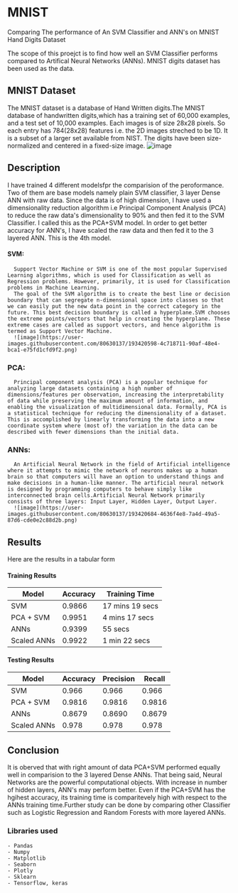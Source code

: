 # MNIST
Comparing The performance of An SVM Classifier and ANN's on MNIST Hand Digits Dataset

The scope of this proejct is to find how well an SVM Classifier performs compared to Artifical Neural Networks (ANNs). MNIST digits dataset has been used as the data. 
## MNIST Dataset
The MNIST dataset is a database of Hand Written digits.The MNIST database of handwritten digits,which has a training set of 60,000 examples, and a test set of 10,000 examples. Each images is of size 28x28 pixels. So each entry has 784(28x28) features i.e. the 2D images streched to be 1D. It is a subset of a larger set available from NIST. The digits have been size-normalized and centered in a fixed-size image.
![image](https://user-images.githubusercontent.com/80630137/193420339-3e721070-95c3-44a3-9175-3992078762bc.png)

## Description
  I have trained 4 different modelsfpr the comparision of the peroformance. Two of them are base models namely plain SVM classifier, 3 layer Dense ANN with raw data. Since the data is of high dimension, I have used a dimensionality reduction algorithm i.e Principal Component Analysis (PCA) to reduce the raw data's dimensionality to 90% and then fed it to the SVM Classifier. I called this as the PCA+SVM model.
    In order to get better accuracy for ANN's, I have scaled the raw data and then fed it to the 3 layered ANN. This is the 4th model.
#### SVM:
      Support Vector Machine or SVM is one of the most popular Supervised Learning algorithms, which is used for Classification as well as Regression problems. However, primarily, it is used for Classification problems in Machine Learning.
      The goal of the SVM algorithm is to create the best line or decision boundary that can segregate n-dimensional space into classes so that we can easily put the new data point in the correct category in the future. This best decision boundary is called a hyperplane.SVM chooses the extreme points/vectors that help in creating the hyperplane. These extreme cases are called as support vectors, and hence algorithm is termed as Support Vector Machine.
      ![image](https://user-images.githubusercontent.com/80630137/193420598-4c718711-90af-48e4-bca1-e75fd1cfd9f2.png)
### PCA:
      Principal component analysis (PCA) is a popular technique for analyzing large datasets containing a high number of dimensions/features per observation, increasing the interpretability of data while preserving the maximum amount of information, and enabling the visualization of multidimensional data. Formally, PCA is a statistical technique for reducing the dimensionality of a dataset. This is accomplished by linearly transforming the data into a new coordinate system where (most of) the variation in the data can be described with fewer dimensions than the initial data.
### ANNs:
      An Artificial Neural Network in the field of Artificial intelligence where it attempts to mimic the network of neurons makes up a human brain so that computers will have an option to understand things and make decisions in a human-like manner. The artificial neural network is designed by programming computers to behave simply like interconnected brain cells.Artificial Neural Network primarily consists of three layers: Input Layer, Hidden Layer, Output Layer.
      ![image](https://user-images.githubusercontent.com/80630137/193420684-4636f4e8-7a4d-49a5-87d6-cde0e2c88d2b.png)
      
      
## Results 
  Here are the results in a tabular form
 #### Training Results
 
| Model  | Accuracy  | Training Time |
| ------------- | ------------- | ------------- |
| SVM  | 0.9866  | 17 mins 19 secs |
| PCA + SVM  | 0.9951  | 4 mins 17 secs |
| ANNs  | 0.9399  | 55 secs |
| Scaled ANNs  | 0.9922  | 1 min 22 secs |
		
 #### Testing Results
		
| Model  | Accuracy  | Precision | Recall |
| ------------- | ------------- | ------------- |  ------------- |
| SVM  | 0.966  | 0.966 |0.966 |
| PCA + SVM  | 0.9816  | 0.9816 |0.9816 |
| ANNs  | 0.8679  | 0.8690  |0.8679 |
| Scaled ANNs  | 0.978  | 0.978 |	0.978 |

## Conclusion
  It is oberved that with right amount of data PCA+SVM performed equally well in comparision to the 3 layered Dense ANNs. That being said, Neural Networks are the powerful computational objects. With increase in number of hidden layers, ANN's may perform better. Even if the PCA+SVM has the hgihest accuracy, its training time is comparitevely high with respect to the ANNs training time.Further study can be done by comparing other Classifier such as Logistic Regression and Random Forests with more layered ANNs.

### Libraries used
    - Pandas
    - Numpy
    - Matplotlib
    - Seaborn
    - Plotly
    - Sklearn
    - Tensorflow, keras
